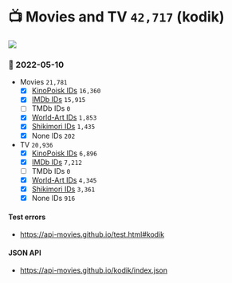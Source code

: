 # :tv: Movies and TV `42,717` (kodik)

<a href="https://API-Movies.github.io"><img src="https://API-Movies.github.io/banner.png?cache"></a>

### :date: 2022-05-10
- Movies `21,781`
  - [x] <a href="https://API-Movies.github.io/kodik/movie_kinopoisk_ids.json">KinoPoisk IDs</a> `16,360`
  - [x] <a href="https://API-Movies.github.io/kodik/movie_imdb_ids.json">IMDb IDs</a> `15,915`
  - [ ] TMDb IDs `0`
  - [x] <a href="https://API-Movies.github.io/kodik/movie_world_art_ids.json">World-Art IDs</a> `1,853`
  - [x] <a href="https://API-Movies.github.io/kodik/movie_shikimori_ids.json">Shikimori IDs</a> `1,435`
  - [x] None IDs `202`
- TV `20,936`
  - [x] <a href="https://API-Movies.github.io/kodik/tv_kinopoisk_ids.json">KinoPoisk IDs</a> `6,896`
  - [x] <a href="https://API-Movies.github.io/kodik/tv_imdb_ids.json">IMDb IDs</a> `7,212`
  - [ ] TMDb IDs `0`
  - [x] <a href="https://API-Movies.github.io/kodik/tv_world_art_ids.json">World-Art IDs</a> `4,345`
  - [x] <a href="https://API-Movies.github.io/kodik/tv_shikimori_ids.json">Shikimori IDs</a> `3,361`
  - [x] None IDs `916`
#### Test errors
- <a href='https://api-movies.github.io/test.html#kodik'>https://api-movies.github.io/test.html#kodik</a>
#### JSON API
- <a href='https://api-movies.github.io/kodik/index.json'>https://api-movies.github.io/kodik/index.json</a>
